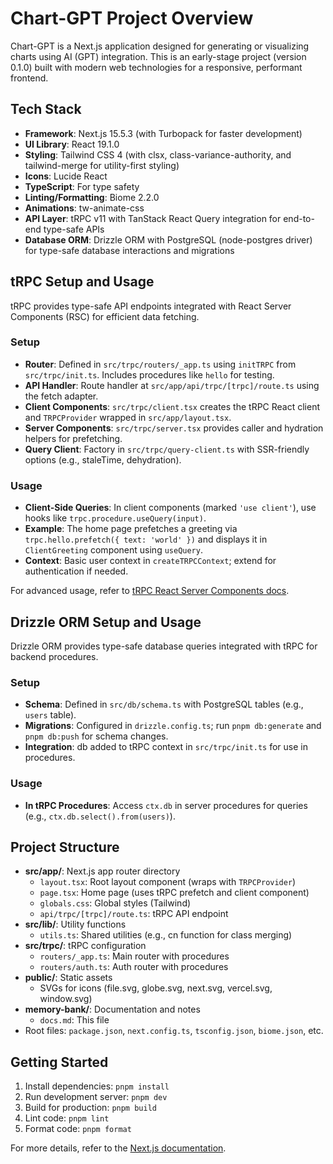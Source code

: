 # Chart-GPT Project Overview

Chart-GPT is a Next.js application designed for generating or visualizing charts using AI (GPT) integration. This is an early-stage project (version 0.1.0) built with modern web technologies for a responsive, performant frontend.

## Tech Stack

- **Framework**: Next.js 15.5.3 (with Turbopack for faster development)
- **UI Library**: React 19.1.0
- **Styling**: Tailwind CSS 4 (with clsx, class-variance-authority, and tailwind-merge for utility-first styling)
- **Icons**: Lucide React
- **TypeScript**: For type safety
- **Linting/Formatting**: Biome 2.2.0
- **Animations**: tw-animate-css
- **API Layer**: tRPC v11 with TanStack React Query integration for end-to-end type-safe APIs
- **Database ORM**: Drizzle ORM with PostgreSQL (node-postgres driver) for type-safe database interactions and migrations

## tRPC Setup and Usage

tRPC provides type-safe API endpoints integrated with React Server Components (RSC) for efficient data fetching.

### Setup

- **Router**: Defined in `src/trpc/routers/_app.ts` using `initTRPC` from `src/trpc/init.ts`. Includes procedures like `hello` for testing.
- **API Handler**: Route handler at `src/app/api/trpc/[trpc]/route.ts` using the fetch adapter.
- **Client Components**: `src/trpc/client.tsx` creates the tRPC React client and `TRPCProvider` wrapped in `src/app/layout.tsx`.
- **Server Components**: `src/trpc/server.tsx` provides caller and hydration helpers for prefetching.
- **Query Client**: Factory in `src/trpc/query-client.ts` with SSR-friendly options (e.g., staleTime, dehydration).

### Usage

- **Client-Side Queries**: In client components (marked `'use client'`), use hooks like `trpc.procedure.useQuery(input)`.
- **Example**: The home page prefetches a greeting via `trpc.hello.prefetch({ text: 'world' })` and displays it in `ClientGreeting` component using `useQuery`.
- **Context**: Basic user context in `createTRPCContext`; extend for authentication if needed.

For advanced usage, refer to [tRPC React Server Components docs](https://trpc.io/docs/client/react/server-components).

## Drizzle ORM Setup and Usage

Drizzle ORM provides type-safe database queries integrated with tRPC for backend procedures.

### Setup

- **Schema**: Defined in `src/db/schema.ts` with PostgreSQL tables (e.g., `users` table).
- **Migrations**: Configured in `drizzle.config.ts`; run `pnpm db:generate` and `pnpm db:push` for schema changes.
- **Integration**: db added to tRPC context in `src/trpc/init.ts` for use in procedures.

### Usage

- **In tRPC Procedures**: Access `ctx.db` in server procedures for queries (e.g., `ctx.db.select().from(users)`).

## Project Structure

- **src/app/**: Next.js app router directory
  - `layout.tsx`: Root layout component (wraps with `TRPCProvider`)
  - `page.tsx`: Home page (uses tRPC prefetch and client component)
  - `globals.css`: Global styles (Tailwind)
  - `api/trpc/[trpc]/route.ts`: tRPC API endpoint
- **src/lib/**: Utility functions
  - `utils.ts`: Shared utilities (e.g., cn function for class merging)
- **src/trpc/**: tRPC configuration
  - `routers/_app.ts`: Main router with procedures
  - `routers/auth.ts`: Auth router with procedures
- **public/**: Static assets
  - SVGs for icons (file.svg, globe.svg, next.svg, vercel.svg, window.svg)
- **memory-bank/**: Documentation and notes
  - `docs.md`: This file
- Root files: `package.json`, `next.config.ts`, `tsconfig.json`, `biome.json`, etc.

## Getting Started

1. Install dependencies: `pnpm install`
2. Run development server: `pnpm dev`
3. Build for production: `pnpm build`
4. Lint code: `pnpm lint`
5. Format code: `pnpm format`

For more details, refer to the [Next.js documentation](https://nextjs.org/docs).

